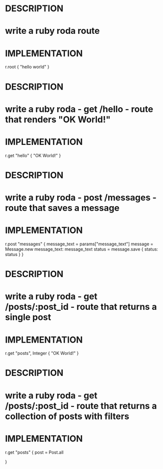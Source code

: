 # DESCRIPTION
# write a ruby roda route
# IMPLEMENTATION
r.root {
  "hello world"
}
# DESCRIPTION
# write a ruby roda - get /hello - route that renders "OK World!"
# IMPLEMENTATION
r.get "hello" {
  "OK World!"
}
# DESCRIPTION
# write a ruby roda - post /messages - route that saves a message
# IMPLEMENTATION
r.post "messages" {
  message_text = params["message_text"]
  message = Message.new message_text: message_text
  status = message.save
  { status: status }
}
# DESCRIPTION
# write a ruby roda - get /posts/:post_id - route that returns a single post
# IMPLEMENTATION
r.get "posts", Integer {
  "OK World!"
}
# DESCRIPTION
# write a ruby roda - get /posts/:post_id - route that returns a collection of posts with filters
# IMPLEMENTATION
r.get "posts" {
  post = Post.all
  
}
